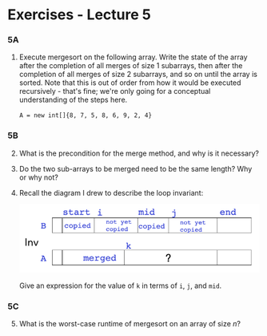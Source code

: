 # Exercises - Lecture 5

### 5A

1. Execute mergesort on the following array. Write the state of the array after the completion of all merges of size 1 subarrays, then after the completion of all merges of size 2 subarrays, and so on until the array is sorted. Note that this is out of order from how it would be executed recursively - that's fine; we're only going for a conceptual understanding of the steps here.

   ```
   A = new int[]{8, 7, 5, 8, 6, 9, 2, 4}
   ```

   

### 5B

2. What is the precondition for the merge method, and why is it necessary?

3. Do the two sub-arrays to be merged need to be the same length? Why or why not?

4. Recall the diagram I drew to describe the loop invariant:

   ![](E054.png)

   Give an expression for the value of `k` in terms of `i`, `j`, and `mid`.

### 5C

5. What is the worst-case runtime of mergesort on an array of size $n$?

